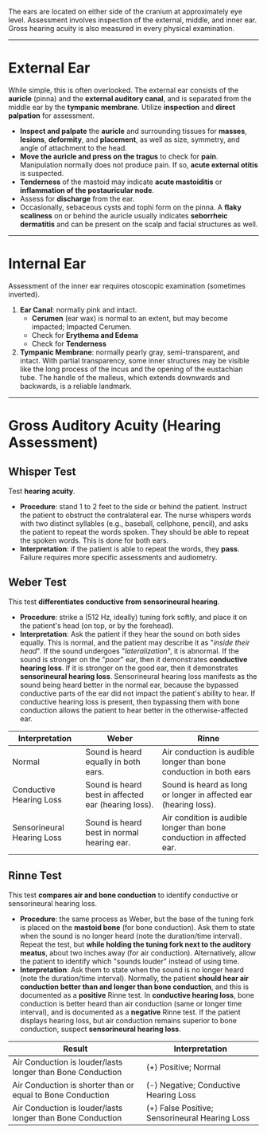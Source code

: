The ears are located on either side of the cranium at approximately eye level. Assessment involves inspection of the external, middle, and inner ear. Gross hearing acuity is also measured in every physical examination.
___
# External Ear
While simple, this is often overlooked. The external ear consists of the **auricle** (pinna) and the **external auditory canal**, and is separated from the middle ear by the **tympanic membrane**. Utilize **inspection** and **direct palpation** for assessment.
- **Inspect and palpate** the **auricle** and surrounding tissues for **masses**, **lesions**, **deformity**, and **placement**, as well as size, symmetry, and angle of attachment to the head.
- **Move the auricle and press on the tragus** to check for **pain**. Manipulation normally does not produce pain. If so, **acute external otitis** is suspected.
- **Tenderness** of the mastoid may indicate **acute mastoiditis** or **inflammation of the postauricular node**.
- Assess for **discharge** from the ear.
- Occasionally, sebaceous cysts and tophi form on the pinna. A **flaky scaliness** on or behind the auricle usually indicates **seborrheic dermatitis** and can be present on the scalp and facial structures as well.
___
# Internal Ear
Assessment of the inner ear requires otoscopic examination (sometimes inverted).
1. **Ear Canal**: normally pink and intact.
	- **Cerumen** (ear wax) is normal to an extent, but may become impacted; Impacted Cerumen.
	- Check for **Erythema and Edema**
	- Check for **Tenderness**
2. **Tympanic Membrane**: normally pearly gray, semi-transparent, and intact. With partial transparency, some inner structures may be visible like the long process of the incus and the opening of the eustachian tube. The handle of the malleus, which extends downwards and backwards, is a reliable landmark.
___
# Gross Auditory Acuity (Hearing Assessment)
## Whisper Test
Test **hearing acuity**.
- **Procedure**: stand 1 to 2 feet to the side or behind the patient. Instruct the patient to obstruct the contralateral ear. The nurse whispers words with two distinct syllables (e.g., baseball, cellphone, pencil), and asks the patient to repeat the words spoken. They should be able to repeat the spoken words. This is done for both ears.
- **Interpretation**: if the patient is able to repeat the words, they **pass**. Failure requires more specific assessments and audiometry.
## Weber Test
This test **differentiates conductive from sensorineural hearing**.
- **Procedure**: strike a (512 Hz, ideally) tuning fork softly, and place it on the patient's head (on top, or by the forehead). 
- **Interpretation**: Ask the patient if they hear the sound on both sides equally. This is normal, and the patient may describe it as "*inside their head*". If the sound undergoes "*lateralization*", it is abnormal. If the sound is stronger on the "*poor*" ear, then it demonstrates **conductive hearing loss**. If it is stronger on the good ear, then it demonstrates **sensorineural hearing loss**. Sensorineural hearing loss manifests as the sound being heard better in the normal ear, because the bypassed conductive parts of the ear did not impact the patient's ability to hear. If conductive hearing loss is present, then bypassing them with bone conduction allows the patient to hear better in the otherwise-affected ear.

| Interpretation             | Weber                                               | Rinne                                                                 |
| -------------------------- | --------------------------------------------------- | --------------------------------------------------------------------- |
| Normal                     | Sound is heard equally in both ears.                | Air conduction is audible longer than bone conduction in both ears    |
| Conductive Hearing Loss    | Sound is heard best in affected ear (hearing loss). | Sound is heard as long or longer in affected ear (hearing loss).      |
| Sensorineural Hearing Loss | Sound is heard best in normal hearing ear.          | Air condition is audible longer than bone conduction in affected ear. |
## Rinne Test
This test **compares air and bone conduction** to identify conductive or sensorineural hearing loss.
- **Procedure**: the same process as Weber, but the base of the tuning fork is placed on the **mastoid bone** (for bone conduction). Ask them to state when the sound is no longer heard (note the duration/time interval). Repeat the test, but **while holding the tuning fork next to the auditory meatus**, about two inches away (for air conduction). Alternatively, allow the patient to identify which "sounds louder" instead of using time.
- **Interpretation**: Ask them to state when the sound is no longer heard (note the duration/time interval). Normally, the patient **should hear air conduction better than and longer than bone conduction**, and this is documented as a **positive** Rinne test. In **conductive hearing loss**, bone conduction is better heard than air conduction (same or longer time interval), and is documented as a **negative** Rinne test. If the patient displays hearing loss, but air conduction remains superior to bone conduction, suspect **sensorineural hearing loss**.

| Result                                                     | Interpretation                                 |
| ---------------------------------------------------------- | ---------------------------------------------- |
| Air Conduction is louder/lasts longer than Bone Conduction | (+) Positive; Normal                           |
| Air Conduction is shorter than or equal to Bone Conduction | (-) Negative; Conductive Hearing Loss          |
| Air Conduction is louder/lasts longer than Bone Conduction | (+) False Positive; Sensorineural Hearing Loss |
